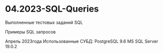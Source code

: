 # 04.2023-SQL-Queries
Выполненные тестовых заданий SQL

Примеры SQL запросов

Апрель 2023года
Использованные СУБД:
	PostgreSQL 9.6
	MS SQL Server 19.0.2
